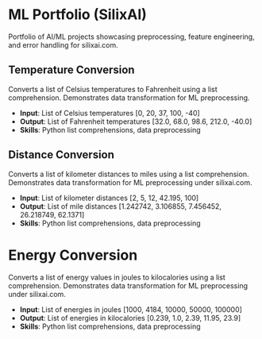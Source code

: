 # ML Portfolio (SilixAI)
Portfolio of AI/ML projects showcasing preprocessing, feature engineering, and error handling for silixai.com.

## Temperature Conversion
Converts a list of Celsius temperatures to Fahrenheit using a list comprehension. Demonstrates data transformation for ML preprocessing.
- **Input**: List of Celsius temperatures [0, 20, 37, 100, -40]
- **Output**: List of Fahrenheit temperatures [32.0, 68.0, 98.6, 212.0, -40.0]
- **Skills**: Python list comprehensions, data preprocessing

## Distance Conversion
Converts a list of kilometer distances to miles using a list comprehension. Demonstrates data transformation for ML preprocessing under silixai.com.
- **Input**: List of kilometer distances [2, 5, 12, 42.195, 100]
- **Output**: List of mile distances [1.242742, 3.106855, 7.456452, 26.218749, 62.1371]
- **Skills**: Python list comprehensions, data preprocessing

# Energy Conversion
Converts a list of energy values in joules to kilocalories using a list comprehension. Demonstrates data transformation for ML preprocessing under silixai.com.
- **Input**: List of energies in joules [1000, 4184, 10000, 50000, 100000]
- **Output**: List of energies in kilocalories [0.239, 1.0, 2.39, 11.95, 23.9]
- **Skills**: Python list comprehensions, data preprocessing
